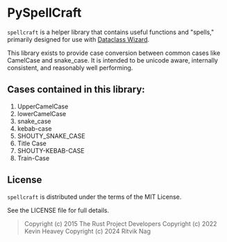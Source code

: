 # PySpellCraft

`spellcraft` is a helper library that contains useful functions and "spells," primarily designed for use with [Dataclass Wizard].

This library exists to provide case conversion between common cases like
CamelCase and snake_case. It is intended to be unicode aware, internally
consistent, and reasonably well performing.

[Dataclass Wizard]: https://dataclass-wizard.readthedocs.io/

## Cases contained in this library:

1. UpperCamelCase
2. lowerCamelCase
3. snake_case
4. kebab-case
5. SHOUTY_SNAKE_CASE
6. Title Case
7. SHOUTY-KEBAB-CASE
8. Train-Case

## License

`spellcraft` is distributed under the terms of the MIT License.

See the LICENSE file for full details.

> Copyright (c) 2015 The Rust Project Developers
> Copyright (c) 2022 Kevin Heavey
> Copyright (c) 2024 Ritvik Nag
